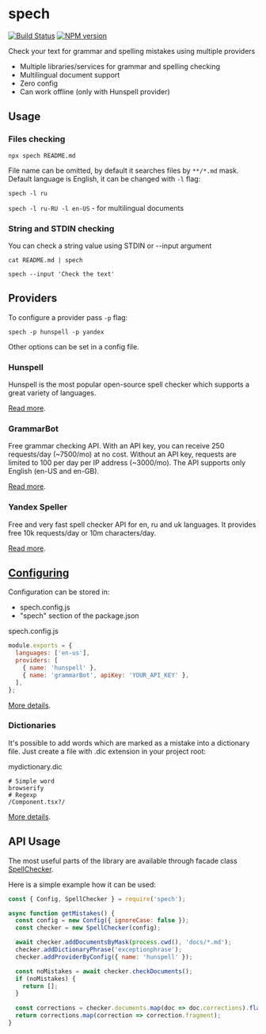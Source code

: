 # spech

[![Build Status](https://travis-ci.org/megahertz/spech.svg?branch=master)](https://travis-ci.org/megahertz/spech)
[![NPM version](https://badge.fury.io/js/spech.svg)](https://badge.fury.io/js/spech)

Check your text for grammar and spelling mistakes using multiple providers

 - Multiple libraries/services for grammar and spelling checking
 - Multilingual document support
 - Zero config
 - Can work offline (only with Hunspell provider)

## Usage

### Files checking

`npx spech README.md`

File name can be omitted, by default it searches files by `**/*.md` mask.
Default language is English, it can be changed with `-l` flag: 

`spech -l ru`

`spech -l ru-RU -l en-US` - for multilingual documents

### String and STDIN checking

You can check a string value using STDIN or --input argument

`cat README.md | spech`

`spech --input 'Check the text'`

## Providers

To configure a provider pass `-p` flag:

`spech -p hunspell -p yandex`

Other options can be set in a config file. 

### Hunspell

Hunspell is the most popular open-source spell checker which supports a great
variety of languages.

[Read more](docs/providers/hunspell.md).

### GrammarBot

Free grammar checking API. With an API key, you can receive 250 requests/day
(~7500/mo) at no cost. Without an API key, requests are limited to 100 per
day per IP address (~3000/mo). The API supports only English (en-US and en-GB).

[Read more](docs/providers/grammarBot.md).

### Yandex Speller

Free and very fast spell checker API for en, ru and uk languages. It provides
free 10k requests/day or 10m characters/day.

[Read more](docs/providers/yandex.md).

## [Configuring](docs/config.md)

Configuration can be stored in:

 - spech.config.js
 - "spech" section of the package.json

spech.config.js

```js
module.exports = {
  languages: ['en-us'],
  providers: [
    { name: 'hunspell' },
    { name: 'grammarBot', apiKey: 'YOUR_API_KEY' },
  ],
};
```

[More details](docs/config.md).

### Dictionaries
It's possible to add words which are marked as a mistake into a dictionary file.
Just create a file with .dic extension in your project root:

mydictionary.dic
```
# Simple word
browserify
# Regexp
/Component.tsx?/
```

[More details](docs/config.md#dictionaries-string--string).

## API Usage

The most useful parts of the library are available through facade class
[SpellChecker](src/SpellChecker.js).

Here is a simple example how it can be used:

```js
const { Config, SpellChecker } = require('spech');

async function getMistakes() {
  const config = new Config({ ignoreCase: false });
  const checker = new SpellChecker(config);

  await checker.addDocumentsByMask(process.cwd(), 'docs/*.md');
  checker.addDictionaryPhrase('exceptionphrase');
  checker.addProviderByConfig({ name: 'hunspell' });

  const noMistakes = await checker.checkDocuments();
  if (noMistakes) {
    return [];
  }
  
  const corrections = checker.documents.map(doc => doc.corrections).flat();
  return corrections.map(correction => correction.fragment);
}
```
